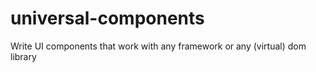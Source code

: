 # universal-components
Write UI components that work with any framework or any (virtual) dom library
